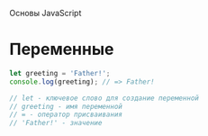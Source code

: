 Основы JavaScript

# Переменные

```javascript
let greeting = 'Father!';
console.log(greeting); // => Father!

// let - ключевое слово для создание переменной
// greeting - имя переменной
// = - оператор присваивания
// 'Father!' - значение
```
